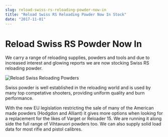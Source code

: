 ```yaml
---
slug: reload-swiss-rs-reloading-powder-now-in
title: "Reload Swiss RS Reloading Powder Now In Stock"
date: "2017-11-01"
---
```


# **Reload Swiss RS Powder Now In**

We carry a range of reloading supplies, powders and tools and due to increased interest and glowing reports we are now stocking Swiss RS reloading powder.

![Reload Swiss Reloading Powders](https://res.cloudinary.com/shooting-supplies/image/upload/v1573223056/reload-swiss-logo_cc0ano_txclrg.png)

Swiss powder is well established in the reloading world and is used by many top competative shooters, providing uniform quality and burn performance.

With the new EU legislation restricting the sale of many of the American made powders (Hodgdon and Alliant) it gives more options when looking for a replacement for the likes of Varget or Reloader 15. We are running it along side the full range of Vihtavuori powders too. We can also supply solid load data for most rifle and pistol calibres.

